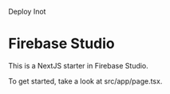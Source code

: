 Deploy Inot
# Firebase Studio

This is a NextJS starter in Firebase Studio.

To get started, take a look at src/app/page.tsx.
